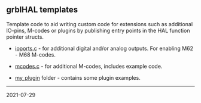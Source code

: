 ## grblHAL templates

Template code to aid writing custom code for extensions such as additional IO-pins, M-codes or plugins by publishing entry points in the HAL function pointer structs.

* [ioports.c](./ioports.c) - for additional digital and/or analog outputs. For enabling M62 - M68 M-codes.

* [mcodes.c](./mcodes.c) - for additional M-codes, includes example code.

* [my_plugin](my_plugin) folder - contains some plugin examples.

---
2021-07-29
